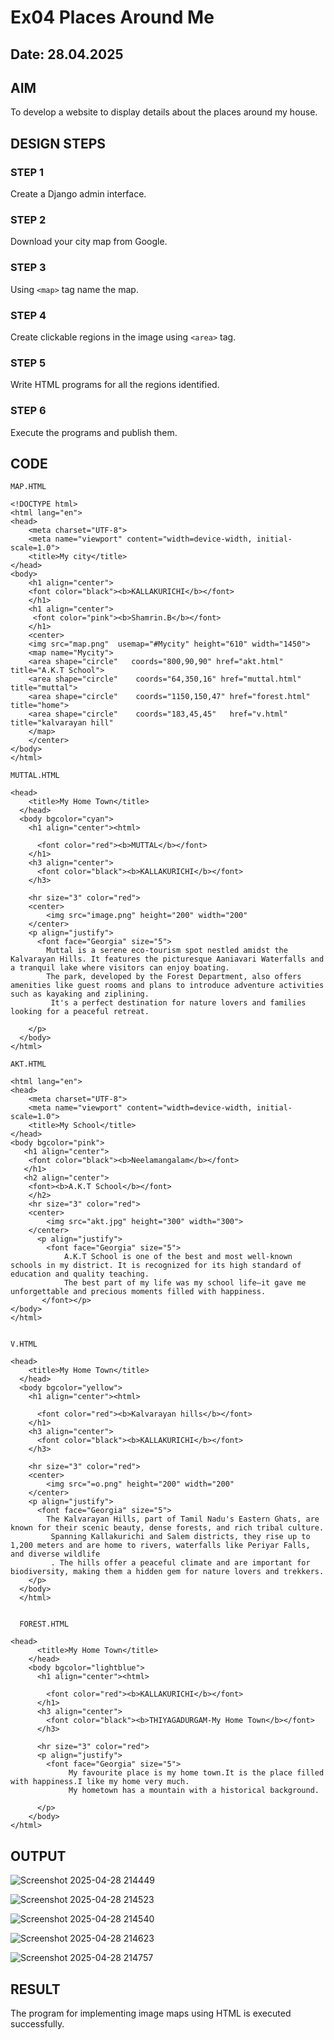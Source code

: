 # Ex04 Places Around Me
## Date: 28.04.2025

## AIM
To develop a website to display details about the places around my house.

## DESIGN STEPS

### STEP 1
Create a Django admin interface.

### STEP 2
Download your city map from Google.

### STEP 3
Using ```<map>``` tag name the map.

### STEP 4
Create clickable regions in the image using ```<area>``` tag.

### STEP 5
Write HTML programs for all the regions identified.

### STEP 6
Execute the programs and publish them.

## CODE
```
MAP.HTML

<!DOCTYPE html>
<html lang="en">
<head>
    <meta charset="UTF-8">
    <meta name="viewport" content="width=device-width, initial-scale=1.0">
    <title>My city</title>
</head>
<body>
    <h1 align="center">
    <font color="black"><b>KALLAKURICHI</b></font>
    </h1>
    <h1 align="center">
     <font color="pink"><b>Shamrin.B</b></font>   
    </h1>  
    <center>
    <img src="map.png"  usemap="#Mycity" height="610" width="1450">
    <map name="Mycity">
    <area shape="circle"   coords="800,90,90" href="akt.html" title="A.K.T School">
    <area shape="circle"    coords="64,350,16" href="muttal.html" title="muttal">
    <area shape="circle"    coords="1150,150,47" href="forest.html" title="home">
    <area shape="circle"    coords="183,45,45"   href="v.html"      title="kalvarayan hill"
    </map>
    </center>  
</body>
</html>

MUTTAL.HTML

<head>
    <title>My Home Town</title>  
  </head>
  <body bgcolor="cyan">
    <h1 align="center"><html>

      <font color="red"><b>MUTTAL</b></font>
    </h1>  
    <h3 align="center">
      <font color="black"><b>KALLAKURICHI</b></font>
    </h3>
    
    <hr size="3" color="red">
    <center>
        <img src="image.png" height="200" width="200"
    </center>
    <p align="justify">
      <font face="Georgia" size="5">
        Muttal is a serene eco-tourism spot nestled amidst the Kalvarayan Hills. It features the picturesque Aaniavari Waterfalls and a tranquil lake where visitors can enjoy boating. 
        The park, developed by the Forest Department, also offers amenities like guest rooms and plans to introduce adventure activities such as kayaking and ziplining.
         It's a perfect destination for nature lovers and families looking for a peaceful retreat.

    </p>
  </body>
</html>

AKT.HTML

<html lang="en">
<head>
    <meta charset="UTF-8">
    <meta name="viewport" content="width=device-width, initial-scale=1.0">
    <title>My School</title>
</head>
<body bgcolor="pink">
   <h1 align="center">
    <font color="black"><b>Neelamangalam</b></font>
   </h1> 
   <h2 align="center">
    <font><b>A.K.T School</b></font>
    </h2>
    <hr size="3" color="red">
    <center>
        <img src="akt.jpg" height="300" width="300">
    </center>
      <p align="justify">
        <font face="Georgia" size="5">
            A.K.T School is one of the best and most well-known schools in my district. It is recognized for its high standard of education and quality teaching.
            The best part of my life was my school life—it gave me unforgettable and precious moments filled with happiness.
       </font></p>     
</body>
</html>


V.HTML

<head>
    <title>My Home Town</title>  
  </head>
  <body bgcolor="yellow">
    <h1 align="center"><html>
  
      <font color="red"><b>Kalvarayan hills</b></font>
    </h1>  
    <h3 align="center">
      <font color="black"><b>KALLAKURICHI</b></font>
    </h3>
    
    <hr size="3" color="red">
    <center>
        <img src="=o.png" height="200" width="200"
    </center>
    <p align="justify">
      <font face="Georgia" size="5">
        The Kalvarayan Hills, part of Tamil Nadu's Eastern Ghats, are known for their scenic beauty, dense forests, and rich tribal culture.
         Spanning Kallakurichi and Salem districts, they rise up to 1,200 meters and are home to rivers, waterfalls like Periyar Falls, and diverse wildlife
         . The hills offer a peaceful climate and are important for biodiversity, making them a hidden gem for nature lovers and trekkers.
    </p>
  </body>
  </html>
  

  FOREST.HTML

<head>
      <title>My Home Town</title>  
    </head>
    <body bgcolor="lightblue">
      <h1 align="center"><html>

        <font color="red"><b>KALLAKURICHI</b></font>
      </h1>  
      <h3 align="center">
        <font color="black"><b>THIYAGADURGAM-My Home Town</b></font>
      </h3>
      
      <hr size="3" color="red">
      <p align="justify">
        <font face="Georgia" size="5">
             My favourite place is my home town.It is the place filled with happiness.I like my home very much.
             My hometown has a mountain with a historical background.

      </p>
    </body>
</html>

```
## OUTPUT

![Screenshot 2025-04-28 214449](https://github.com/user-attachments/assets/28757ab5-ee36-405e-b361-26bc5ee74c3e)

![Screenshot 2025-04-28 214523](https://github.com/user-attachments/assets/2ea14ee4-3007-4387-8192-5713271b07c2)

![Screenshot 2025-04-28 214540](https://github.com/user-attachments/assets/f29788d3-888c-47d2-ac5d-a3e7199d2670)

![Screenshot 2025-04-28 214623](https://github.com/user-attachments/assets/0f29cb6a-21fc-4836-9ffc-24b6737ada1e)

![Screenshot 2025-04-28 214757](https://github.com/user-attachments/assets/27d321d6-3d46-4b19-a9ce-cf7a990f067b)



## RESULT
The program for implementing image maps using HTML is executed successfully.
